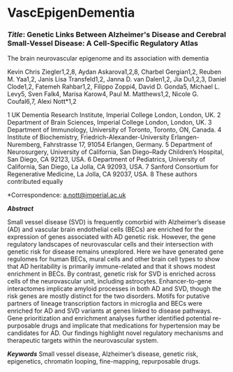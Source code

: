 # VascEpigenDementia

### ***Title***: **Genetic Links Between Alzheimer's Disease and Cerebral Small-Vessel Disease: A Cell-Specific Regulatory Atlas**

The brain neurovascular epigenome and its association with dementia 
 
Kevin Chris Ziegler1,2,8, Aydan Askarova1,2,8, Charbel Gergian1,2, Reuben M. Yaa1,2, Janis Lisa Transfeld1,2, Janna D. van Dalen1,2, Jia Du1,2,3, Daniel Clode1,2, Fatemeh Rahbar1,2, Filippo Zoppi4, David D. Gonda5, Michael L. Levy5, Sven Falk4, Marisa Karow4, Paul M. Matthews1,2, Nicole G. Coufal6,7, Alexi Nott*1,2 
 
1 UK Dementia Research Institute, Imperial College London, London, UK.
2 Department of Brain Sciences, Imperial College London, London, UK.
3 Department of Immunology, University of Toronto, Toronto, ON, Canada.
4  Institute of Biochemistry, Friedrich-Alexander-University Erlangen-Nuremberg, Fahrstrasse 17, 91054 Erlangen, Germany.
5 Department of Neurosurgery, University of California, San Diego–Rady Children’s Hospital, San Diego, CA 92123, USA.
6 Department of Pediatrics, University of California, San Diego, La Jolla, CA 92093, USA.
7 Sanford Consortium for Regenerative Medicine, La Jolla, CA 92037, USA.
8 These authors contributed equally 
 
*Correspondence: a.nott@imperial.ac.uk 
 
***Abstract*** 
 
Small vessel disease (SVD) is frequently comorbid with Alzheimer’s disease (AD) and vascular brain endothelial cells (BECs) are enriched for the expression of genes associated with AD genetic risk. However, the gene regulatory landscapes of neurovascular cells and their intersection with genetic risk for disease remains unexplored. Here we have generated gene regulomes for human BECs, mural cells and other brain cell types to show that AD heritability is primarily immune-related and that it shows modest enrichment in BECs. By contrast, genetic risk for SVD is enriched across cells of the neurovascular unit, including astrocytes. Enhancer-to-gene interactomes implicate amyloid processes in both AD and SVD, though the risk genes are mostly distinct for the two disorders. Motifs for putative partners of lineage transcription factors in microglia and BECs were enriched for AD and SVD variants at genes linked to disease pathways. Gene prioritization and enrichment analyses further identified potential re-purposable drugs and implicate that medications for hypertension may be candidates for AD. Our findings highlight novel regulatory mechanisms and therapeutic targets within the neurovascular system. 
 
***Keywords***
Small vessel disease, Alzheimer’s disease, genetic risk, epigenetics, chromatin looping, fine-mapping, repurposable drugs. 